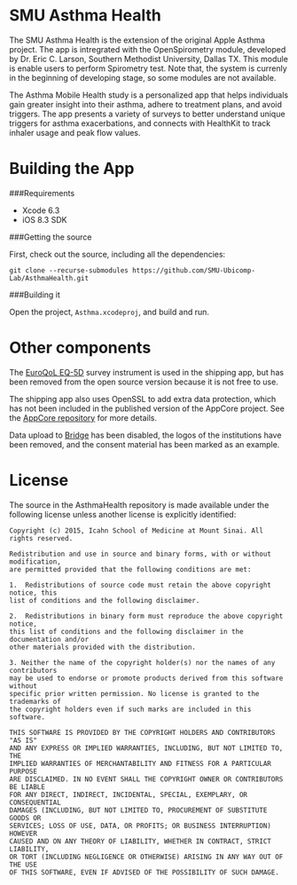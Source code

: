 SMU Asthma Health
=============
The SMU Asthma Health is the extension of the original Apple Asthma project. The app is intregrated with the OpenSpirometry module, developed by Dr. Eric C. Larson, Southern Methodist University, Dallas TX. This module is enable users to perform Spirometry test. Note that, the system is currenly in the beginning of developing stage, so some modules are not available.

The Asthma Mobile Health study is a personalized app that helps individuals gain greater insight into their asthma, adhere to treatment plans, and avoid triggers. The app presents a variety of surveys to better understand unique triggers for asthma exacerbations, and connects with HealthKit to track inhaler usage and peak flow values. 

Building the App
================

###Requirements

* Xcode 6.3
* iOS 8.3 SDK

###Getting the source

First, check out the source, including all the dependencies:

```
git clone --recurse-submodules https://github.com/SMU-Ubicomp-Lab/AsthmaHealth.git
```

###Building it

Open the project, `Asthma.xcodeproj`, and build and run.


Other components
================

The [EuroQoL EQ-5D](http://www.euroqol.org/about-eq-5d.html) survey instrument
is used in the shipping app, but has been removed from the open source
version because it is not free to use.

The shipping app also uses OpenSSL to add extra data protection, which
has not been included in the published version of the AppCore
project. See the [AppCore repository](https://github.com/researchkit/AppCore) for more details.

Data upload to [Bridge](http://sagebase.org/bridge/) has been disabled, the logos of the institutions have been removed, and the consent material has been marked as an example.

License
=======

The source in the AsthmaHealth repository is made available under the
following license unless another license is explicitly identified:

```
Copyright (c) 2015, Icahn School of Medicine at Mount Sinai. All rights reserved. 

Redistribution and use in source and binary forms, with or without modification,
are permitted provided that the following conditions are met:

1.  Redistributions of source code must retain the above copyright notice, this
list of conditions and the following disclaimer.

2.  Redistributions in binary form must reproduce the above copyright notice,
this list of conditions and the following disclaimer in the documentation and/or
other materials provided with the distribution.

3. Neither the name of the copyright holder(s) nor the names of any contributors
may be used to endorse or promote products derived from this software without
specific prior written permission. No license is granted to the trademarks of
the copyright holders even if such marks are included in this software.

THIS SOFTWARE IS PROVIDED BY THE COPYRIGHT HOLDERS AND CONTRIBUTORS "AS IS"
AND ANY EXPRESS OR IMPLIED WARRANTIES, INCLUDING, BUT NOT LIMITED TO, THE
IMPLIED WARRANTIES OF MERCHANTABILITY AND FITNESS FOR A PARTICULAR PURPOSE
ARE DISCLAIMED. IN NO EVENT SHALL THE COPYRIGHT OWNER OR CONTRIBUTORS BE LIABLE
FOR ANY DIRECT, INDIRECT, INCIDENTAL, SPECIAL, EXEMPLARY, OR CONSEQUENTIAL
DAMAGES (INCLUDING, BUT NOT LIMITED TO, PROCUREMENT OF SUBSTITUTE GOODS OR
SERVICES; LOSS OF USE, DATA, OR PROFITS; OR BUSINESS INTERRUPTION) HOWEVER
CAUSED AND ON ANY THEORY OF LIABILITY, WHETHER IN CONTRACT, STRICT LIABILITY,
OR TORT (INCLUDING NEGLIGENCE OR OTHERWISE) ARISING IN ANY WAY OUT OF THE USE
OF THIS SOFTWARE, EVEN IF ADVISED OF THE POSSIBILITY OF SUCH DAMAGE.
```

